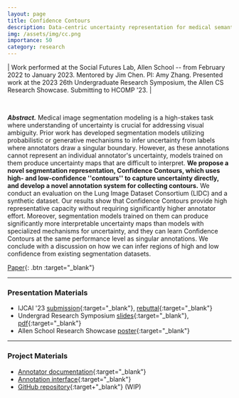 ```yaml
---
layout: page
title: Confidence Contours
description: Data-centric uncertainty representation for medical semantic segmentation
img: /assets/img/cc.png
importance: 50
category: research
---
```


| Work performed at the Social Futures Lab, Allen School -- from February 2022 to January 2023. Mentored by Jim Chen. PI: Amy Zhang. Presented work at the 2023 26th Undergraduate Research Symposium, the Allen CS Research Showcase. Submitting to HCOMP '23. |

<br>

***Abstract.***
Medical image segmentation modeling is a high-stakes task where understanding of uncertainty is crucial for addressing visual ambiguity. Prior work has developed segmentation models utilizing probabilistic or generative mechanisms to infer uncertainty from labels where annotators draw a singular boundary. However, as these annotations cannot represent an individual annotator's uncertainty, models trained on them produce uncertainty maps that are difficult to interpret. **We propose a novel segmentation representation, Confidence Contours, which uses high- and low-confidence ''contours'' to capture uncertainty directly, and develop a novel annotation system for collecting contours.** We conduct an evaluation on the Lung Image Dataset Consortium (LIDC) and a synthetic dataset. Our results show that Confidence Contours provide high representative capacity without requiring significantly higher annotator effort. Moreover, segmentation models trained on them can produce significantly more interpretable uncertainty maps than models with specialized mechanisms for uncertainty, and they can learn Confidence Contours at the same performance level as  singular annotations. We conclude with a discussion on how we can infer regions of high and low confidence from existing segmentation datasets.

[Paper](/assets/pdf/ijcai_confidence_contours_submission.pdf){: .btn :target="_blank"} 

---

### Presentation Materials
- IJCAI '23 [submission](/assets/pdf/ijcai_confidence_contours_submission.pdf){:target="_blank"}, [rebuttal](/assets/pdf/ijcai_confidence_contours_rebuttal.pdf){:target="_blank"}
- Undergrad Research Symposium [slides](https://docs.google.com/presentation/d/17qrow18og678_tatb9ZtHjlaAQlSHnHcFnQ_k4DXO9c/edit?usp=sharing){:target="_blank"}, [pdf](/assets/pdf/urp_confidence_contours.pdf){:target="_blank"}
- Allen School Research Showcase [poster](/assets/pdf/confidence_contours_research_showcase.pdf){:target="_blank"}

---

### Project Materials
- [Annotator documentation](https://andre-ye.github.io/muadocs/){:target="_blank"}
- [Annotation interface](https://mua.cs.washington.edu/){:target="_blank"}
- [GitHub repository](https://github.com/andre-ye/mua/tree/main){:target+"_blank"} (WIP)



<!-- **Lab presentations**
- [Goldilocks for Images](https://andre-ye.github.io/files/sfl/Goldilocks for Images.pdf){:target="_blank"}. Given as an introduction during a lab meeting to the idea of uncertainty representation and theorizing visual uncertainty.
- [Medical Uncertainty Annotation](https://andre-ye.github.io/files/sfl/Medical Uncertainty Annotation.pdf){:target="_blank"}. Given as an update during a lab meeting to the chosen domain and demoing the application. -->


<!-- Add original IJCAI paper + author response

Medical imaging is essential to timely and accurate medical diagnosis and prognosis. A wide number of noninvasive or minimally invasive imaging methods -- such as X-rays, Medical Resonance Imaging (MRI) scans, and Computed Tomography (CT) scans -- can capture the internal state of bodily systems along a large range of scales. Moreover, imaging techniques such as electron microscopy are also of significance to non-medical biological studies. Often, it is inefficient, time-consuming, or laborious for humans to manually identify features of interest, such as lesions, particular cell types, and other biological structures or aberrations in these scans. This is especially the case for high-resolution three-dimensional scans and features of interest which are very small in size compared to the field captured by the image(s). For this reason, there has long been interest in applying computer vision to medical imaging. Deep learning models have somewhat recently been applied to more challenging medical imaging problems which previous 'manual' computer vision approaches struggle on, including semantic segmentation. The standard objective of semantic segmentation is to associate each pixel in an input image with a class. Semantic segmentation is often used to automatically detect and 'draw'/'outline' features of interest by classifying each pixel of the image as belonging to a feature of interest or not. Such deep learning models have applications in the automated detection and precise localization of cells, lesions, tumors, and other specific biological structures.

However, often medical images are inherently ambiguous. To address contextual ambiguity, it is standard for one image to be annotated by several annotators, then compared and discussed. This high-labor process is inefficient and inconsistent. Uncertainty cannot be wholly resolved into certainty, and therefore it can also be difficult for the model to associate ambiguous images with the annotation collectively chosen by the human annotators after discussion. Establishing detailed rules also may not suffice in high-variation contexts, where rules fail to illustrate standards or protocols in novel situations. 

As such, there are many problems working with high-disagreement/ambiguous contexts:
- Annotators often disagree with each other, which leads to…
  - ...greater time spent reviewing and discussing disagreements.
  - ...a greater number of annotators or skill level needed to reconcile disagreements.
  - ...possibly uninformative or inaccurate annotations which do not reflect the complete context.
- Models trained on aggregated labels in high-disagreement contexts may develop un-robust representations and hit performance ceilings due to the inherent difficulty of modeling the average/median aggregated annotation (arbitrariness). (This assertion has strong precedent in literature around space).
- Even assuming a model can predict a standard annotation, the result may not be useful or fully accurate in a contextual sense. That is, in ambiguous contexts, the "correct answer" is not a single possibility but rather the space of possibilities.

More generally speaking - semantic segmentation tasks are an important part of computer vision, with key applications in robotics, scene interpretation, surveillance, and biology. These tasks often require human annotators to create segmentation maps identifying regions, boundaries, or bounding boxes corresponding to the original image. However, like many annotation problems, there are often nontrivial uncertainties associated with annotation that cannot be captured through vanilla annotation labels.

In response there is a large body of work which attempts to allow models to abstractly learn uncertainty from the dataset; that is, inferring uncertainty through understanding inconsistency within the concept space. That is, the redress is _model-oriented_. This tends to result in uninterpretable, complex, and domain-specific results. Why not, however, directly mark uncertainty into the image? This is easily understandable, accessible, and universal. It opens up the ways in which we can use uncertainty.

To propose a _data-oriented_ approach towards reconciling contextual ambiguity, we propose the _min/max_ annotation protocol. Each annotator begins by annotating the minimum set of pixels which they are completely sure satisfies a class; this is the _min_ hypothesis. Then, the annotator defines the _max hypothesis_ in terms of additions to the min hypothesis by lassoing in additional areas which may possibly be part of the class, but not areas which are certainly not. This forms three regions: the min hypothesis (pixels we are very confident are part of the class), the area in the max hypothesis but outside the min hypothesis (pixels which may be part of the class but for which we are not sure), and the area outside the max hypothesis (pixels we are very confident are not part of the class). Our research questions, in succint form, are as follows:

- RQ 1. Representative/informative capacity.
  - RQ 1a. Can a single annotator using the min/max procedure capture the range of disagreement of multiple annotators using the standard procedure?
  - RQ 1b. Does using the min/max procedure as opposed to the standard procedure reduce disagreement between annotations for a single image?
- RQ 2. User interaction.
  - RQ 2a. Is the min/max procedure usable to the user (relative to the standard procedure)?
	- RQ 2b. Is the min/max procedure efficient to use? More specifically, does it require minimally more labor and time to use the min/max as opposed to the standard procedure?
- RQ 3. Applicability to modeling.
  - RQ 3a. Does a deep computer vision model trained on min/max derived labels produce usable and robust predictions, compared to models trained on data annotated with the standard-procedure (and possibly to other benchmarked models)? Moreover, can we derive standard predictions from min/max-style predictions (showing min/max >> standard w.r.t information), e.g. a CV transformation on min/max yields high similarity w/ a standard prediction?
  - RQ 3b. Does a deep computer vision model trained on min/max annotated labels produce usable and robust predictions, compared to models trained on the same data annotated with the standard-procedure?

This work, therefore, has the potential to help both annotators and computer vision models to document and understand the inherent uncertainty of the world around us - whether that is in medicine, biology, self-driving cars, or beyond. -->